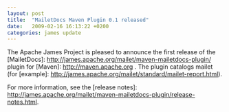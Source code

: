 ```yaml
---
layout: post
title:  "MailetDocs Maven Plugin 0.1 released"
date:   2009-02-16 16:13:22 +0200
categories: james update
---
```


The Apache James Project is pleased to announce the first release of the
[MailetDocs]: http://james.apache.org/mailet/maven-mailetdocs-plugin/ plugin for [Maven]: http://maven.apache.org .
The plugin catalogs mailet (for [example]: http://james.apache.org/mailet/standard/mailet-report.html).

For more information, see the [release notes]: http://james.apache.org/mailet/maven-mailetdocs-plugin/release-notes.html.



